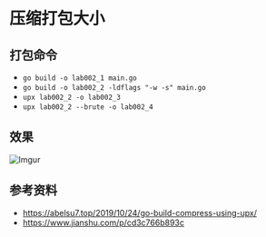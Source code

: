 # 压缩打包大小

## 打包命令
 - `go build -o lab002_1 main.go`
 - `go build -o lab002_2 -ldflags "-w -s" main.go`
 - `upx lab002_2 -o lab002_3`
 - `upx lab002_2 --brute -o lab002_4`

## 效果
![Imgur](https://imgur.com/VDmEjNT)

## 参考资料
 - https://abelsu7.top/2019/10/24/go-build-compress-using-upx/
 - https://www.jianshu.com/p/cd3c766b893c